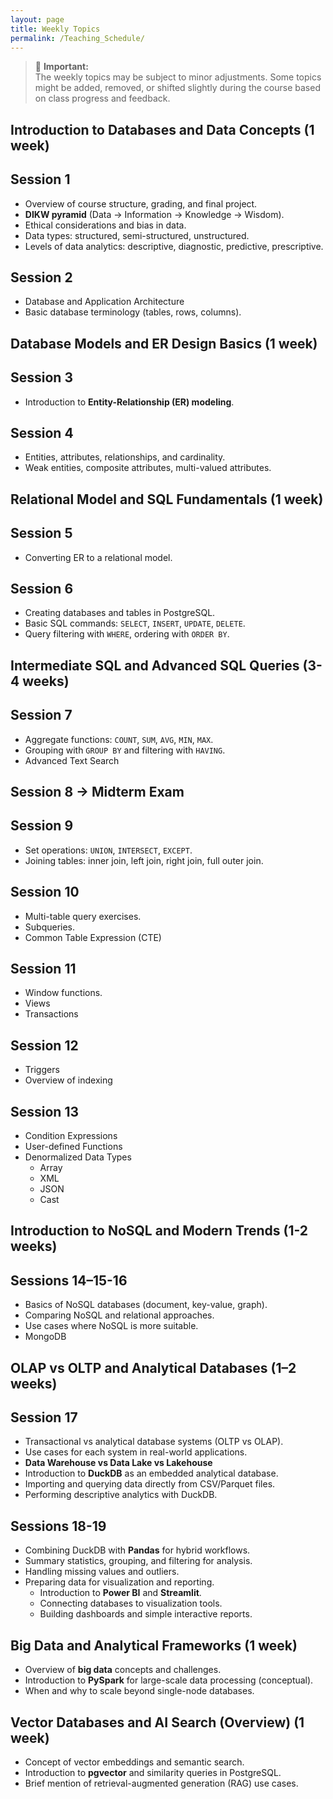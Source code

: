 ```yaml
---
layout: page
title: Weekly Topics
permalink: /Teaching_Schedule/
---
```

> 📌
> **Important:**  
> The weekly topics may be subject to minor adjustments. Some topics might be added, removed, or shifted slightly during the course based on class progress and feedback.

## **Introduction to Databases and Data Concepts (1 week)**
## Session 1
- Overview of course structure, grading, and final project.
- **DIKW pyramid** (Data → Information → Knowledge → Wisdom).
- Ethical considerations and bias in data.
- Data types: structured, semi-structured, unstructured.
- Levels of data analytics: descriptive, diagnostic, predictive, prescriptive.

## Session 2
- Database and Application Architecture
- Basic database terminology (tables, rows, columns). 

## **Database Models and ER Design Basics (1 week)**
## Session 3
- Introduction to **Entity-Relationship (ER) modeling**.

## Session 4
- Entities, attributes, relationships, and cardinality.
- Weak entities, composite attributes, multi-valued attributes.

## **Relational Model and SQL Fundamentals (1 week)**
## Session 5
- Converting ER to a relational model.
  
## Session 6
- Creating databases and tables in PostgreSQL.
- Basic SQL commands: `SELECT`, `INSERT`, `UPDATE`, `DELETE`.
- Query filtering with `WHERE`, ordering with `ORDER BY`.


## **Intermediate SQL and Advanced SQL Queries (3-4 weeks)**
## Session 7
- Aggregate functions: `COUNT`, `SUM`, `AVG`, `MIN`, `MAX`.
- Grouping with `GROUP BY` and filtering with `HAVING`.
- Advanced Text Search

## Session 8 -> Midterm Exam

## Session 9
- Set operations: `UNION`, `INTERSECT`, `EXCEPT`.
- Joining tables: inner join, left join, right join, full outer join.

## Session 10
- Multi-table query exercises.
- Subqueries.
- Common Table Expression (CTE)

## Session 11
- Window functions.
- Views
- Transactions

## Session 12
- Triggers
- Overview of indexing

## Session 13
- Condition Expressions
- User-defined Functions
- Denormalized Data Types
  - Array
  - XML
  - JSON
  - Cast

## **Introduction to NoSQL and Modern Trends (1-2 weeks)**

## Sessions 14–15-16
- Basics of NoSQL databases (document, key-value, graph).
- Comparing NoSQL and relational approaches.
- Use cases where NoSQL is more suitable.
- MongoDB


## **OLAP vs OLTP and Analytical Databases (1–2 weeks)**

## Session 17
- Transactional vs analytical database systems (OLTP vs OLAP).
- Use cases for each system in real-world applications.
- **Data Warehouse vs Data Lake vs Lakehouse**
- Introduction to **DuckDB** as an embedded analytical database.
- Importing and querying data directly from CSV/Parquet files.
- Performing descriptive analytics with DuckDB.

## Sessions 18-19
- Combining DuckDB with **Pandas** for hybrid workflows.
- Summary statistics, grouping, and filtering for analysis.
- Handling missing values and outliers.
- Preparing data for visualization and reporting.
  - Introduction to **Power BI** and **Streamlit**.
  - Connecting databases to visualization tools.
  - Building dashboards and simple interactive reports.

## **Big Data and Analytical Frameworks (1 week)**
- Overview of **big data** concepts and challenges.
- Introduction to **PySpark** for large-scale data processing (conceptual).
- When and why to scale beyond single-node databases.


## **Vector Databases and AI Search (Overview) (1 week)**
- Concept of vector embeddings and semantic search.
- Introduction to **pgvector** and similarity queries in PostgreSQL.
- Brief mention of retrieval-augmented generation (RAG) use cases.

